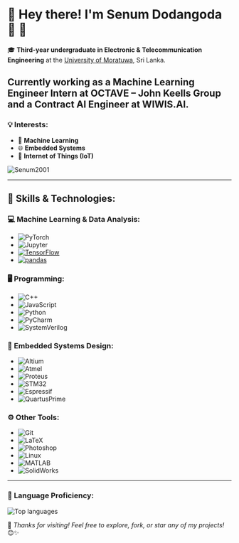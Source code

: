 # 🌟 Hey there! I'm **Senum Dodangoda** 👋 🌟

🎓 **Third-year undergraduate in Electronic & Telecommunication Engineering** at the [University of Moratuwa](https://www.mrt.ac.lk/), Sri Lanka. 

Currently working as a Machine Learning Engineer Intern at OCTAVE – John Keells Group and a Contract AI Engineer at WIWIS.AI.
---

### 💡 Interests:
- 🤖 **Machine Learning**
- 🌐 **Embedded Systems**
- 📶 **Internet of Things (IoT)**

<p align="left"> 
  <img src="https://komarev.com/ghpvc/?username=Senum2001&label=Profile%20views&color=0e75b6&style=flat" alt="Senum2001" /> 
</p>

---

## 💪 Skills & Technologies:

### 💻 Machine Learning & Data Analysis:
- ![PyTorch](https://img.shields.io/badge/PyTorch-EE4C2C?style=flat&logo=PyTorch&logoColor=white)
- ![Jupyter](https://img.shields.io/badge/Jupyter-F37626?style=flat&logo=Jupyter&logoColor=white)
- [![TensorFlow](https://img.shields.io/badge/TensorFlow-v2.5.0-blue.svg)](https://www.tensorflow.org/)
- [![pandas](https://img.shields.io/badge/pandas-v1.3.0-blue.svg)](https://pandas.pydata.org/)

### 🖥️ Programming:
- ![C++](https://img.shields.io/badge/C%2B%2B-00599C?style=flat&logo=c%2B%2B&logoColor=white)
- ![JavaScript](https://img.shields.io/badge/JavaScript-F7DF1E?logo=JavaScript&logoColor=000&style=flat-square)
- ![Python](https://img.shields.io/badge/Python-3776AB?style=flat&logo=python&logoColor=white)
- ![PyCharm](https://img.shields.io/badge/PyCharm-000000?style=flat&logo=PyCharm&logoColor=white)
- ![SystemVerilog](https://img.shields.io/badge/SystemVerilog-7952B3?style=flat&logo=Verilog&logoColor=white)

### 🔧 Embedded Systems Design:
- ![Altium](https://img.shields.io/badge/Altium-0C7C59?style=flat&logo=Altium%20Designer&logoColor=white)
- ![Atmel](https://img.shields.io/badge/Atmel-0074B5?style=flat&logo=Atmel&logoColor=white)
- ![Proteus](https://img.shields.io/badge/Proteus-007ACC?style=flat&logo=Proteus&logoColor=white)
- ![STM32](https://img.shields.io/badge/STM32-03234B?style=flat&logo=STMicroelectronics&logoColor=white)
- ![Espressif](https://img.shields.io/badge/Espressif-FF0000?style=flat&logo=Espressif&logoColor=white)
- ![QuartusPrime](https://img.shields.io/badge/Quartus%20Prime-007ACC?style=flat&logo=Altera&logoColor=white)

### ⚙️ Other Tools:
- ![Git](https://img.shields.io/badge/Git-F05032?style=flat&logo=git&logoColor=white)
- ![LaTeX](https://img.shields.io/badge/LaTeX-008080?style=flat&logo=LaTeX&logoColor=white)
- ![Photoshop](https://img.shields.io/badge/Photoshop-31A8FF?style=flat&logo=adobe%20photoshop&logoColor=white)
- ![Linux](https://img.shields.io/badge/Linux-FCC624?style=flat&logo=linux&logoColor=white)
- ![MATLAB](https://img.shields.io/badge/MATLAB-0076A8?style=flat&logo=MathWorks&logoColor=white)
- ![SolidWorks](https://img.shields.io/badge/SolidWorks-FF0000?style=flat&logo=SolidWorks&logoColor=white)

---

### 🎨 Language Proficiency:
![Top languages](https://github-readme-stats.vercel.app/api/top-langs/?username=Senum2001)

🌟 *Thanks for visiting! Feel free to explore, fork, or star any of my projects!* 😊✨
